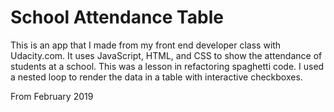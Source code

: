 # School Attendance Table

This is an app that I made from my front end developer class with Udacity.com. It uses JavaScript, HTML, and CSS to show the attendance of students at a school. This was a lesson in refactoring spaghetti code. I used a nested loop to render the data in a table with interactive checkboxes.

From February 2019